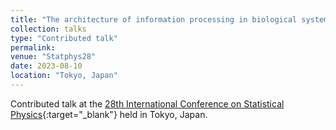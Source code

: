 ```yaml
---
title: "The architecture of information processing in biological systems"
collection: talks
type: "Contributed talk"
permalink:
venue: "Statphys28"
date: 2023-08-10
location: "Tokyo, Japan"
---
```


Contributed talk at the [28th International Conference on Statistical Physics](https://statphys28.org/index.html/){:target="_blank"}<!--_--> held in Tokyo, Japan.